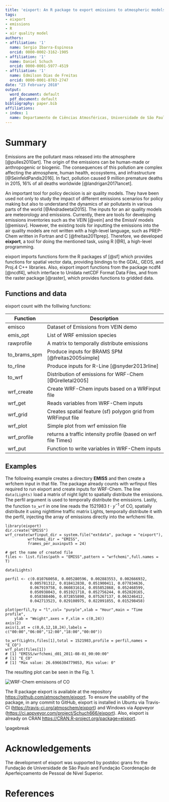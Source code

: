 ```yaml
---
title: 'eixport: An R package to export emissions to atmospheric models'
tags:
- eixport
- emissions
- R
- air quality model
authors:
- affiliation: '1'
  name: Sergio Ibarra-Espinosa
  orcid: 0000-0002-3162-1905
- affiliation: '1'
  name: Daniel Schuch
  orcid: 0000-0001-5977-4519
- affiliation: '1'
  name: Edmilson Dias de Freitas
  orcid: 0000-0001-8783-2747
date: "23 February 2018"
output:
  word_document: default
  pdf_document: default
bibliography: paper.bib
affiliations:
- index: 1
  name: Departamento de Ciências Atmosféricas, Universidade de São Paulo, Brasil
---
```


# Summary

Emissions are the pollutant mass released into the atmosphere [@pulles2010art]. The origin of the emissions can be human-made or anthropogenic or biogenic. The consequences of this pollution are complex affecting the atmosphere, human health, ecosystems, and infrastructure [@SeinfeldPandis2016]. In fact, pollution caused 9 million premature deaths in 2015, 16% of all deaths worldwide
[@landrigan2017lancet].


An important tool for policy decision is air quality models. They have been used not only to study the impact of different emissions scenarios for policy making but also to understand the dynamics of air pollutants in various parts of the world [@Andradeetal2015]. The inputs for an air quality models are meteorology and emissions. Currently, there are tools for developing emissions inventories such as the VEIN [@vein] and the EmissV models [@emissv].  However, the existing tools for inputting the emissions into the air quality models are not written with a high-level language, such as PREP-Chem written in Fortran and C [@freitas2011prep]. Therefore, we developed **eixport**, a tool for doing the mentioned task, using R [@R], a high-level programming. 

eixport imports functions form the R packages sf [@sf] which provides functions for spatial vector data, providing bindings to the GDAL, GEOS, and Proj.4 C++ libraries. Also, eixport import functions from the package ncdf4 [@ncdf4], which interface to Unidata netCDF Format Data Files, and from the raster package [@raster], which provides functions to gridded data.

## Functions and data

eixport count with the folllwing functions:

| Function     | Description                                                   |
|--------------|---------------------------------------------------------------|
| emisco       | Dataset of Emissions from VEIN demo                           |
| emis_opt     | List of WRF emission species                                  |
| rawprofile   | A matrix to temporally distribute emissions                   |
| to_brams_spm | Produce inputs for BRAMS SPM [@freitas2005simple]             |
| to_rline     | Produce inputs for R-Line [@snyder2013rline]                  |
| to_wrf       | Distribution of emissions for WRF-Chem [@Grelletal2005]       |
| wrf_create   | Create WRF-Chem inputs based on a WRFinput file               |
| wrf_get      | Reads variables from WRF-Chem inputs                          |
| wrf_grid     | Creates spatial feature (sf) polygon grid from WRFinput file  |
| wrf_plot     | Simple plot from wrf emission file                            |
| wrf_profile  | returns a traffic intensity profile (based on wrf file Times) |
| wrf_put      | Function to write variables in WRF-Chem inputs                |

## Examples

The following example creates a directory **EMISS**  and then
create a wrfchem input in that file. The package already counts with wrfinput files required to run eixport and create inputs for WRF-Chem. The line `data(Lights)` load a matrix of night light to spatially distribute the emissions. The perfil argument is used to temporally distribute the emissions. Lastly, the function `to_wrf` in one line reads the 1521983 $t \cdot y^{-1}$ of  CO, spatially distribute it using nighttime traffic matrix Lights, temporally distribute it with the perfil, injecting the array of emissions directly into the wrfchemi file.

```
library(eixport)
dir.create("EMISS")
wrf_create(wrfinput_dir = system.file("extdata", package = "eixport"),
          wrfchemi_dir = "EMISS",
          frames_per_auxinput5 = 24)

# get the name of created file
files <- list.files(path = "EMISS",pattern = "wrfchemi",full.names = T)

data(Lights)

perfil <- c(0.010760058, 0.005280596, 0.002883553, 0.002666932,
           0.005781312, 0.018412838, 0.051900411, 0.077834636,
           0.067919758, 0.060831614, 0.055852868, 0.052468599,
           0.050938043, 0.051921718, 0.052756244, 0.052820165,
           0.058388406, 0.072855890, 0.075267137, 0.063246412,
           0.042713523, 0.029108975, 0.022091855, 0.015298458)

plot(perfil,ty = "l",col= "purple",xlab = "Hour",main = "Time profile",
    ylab = "Weight",axes = F,xlim = c(0,24))
axis(2)
axis(1,at = c(0,6,12,18,24),labels = c("00:00","06:00","12:00","18:00","00:00"))

to_wrf(Lights,files[1],total = 1521983,profile = perfil,names = "E_CO")
wrf_plot(files[1])
# [1] "EMISS/wrfchemi_d01_2011-08-01_00:00:00"
# [1] "E_CO"
# [1] "Max value: 26.6966304779053, Min value: 0"
```

The resulting plot can be seen in the Fig. 1.

![WRF-Chem emisisons of CO](https://raw.githubusercontent.com/atmoschem/EmissV/master/example.jpg)

The R package eixport is available at the repository  https://github.com/atmoschem/eixport. To ensure the usability of the package, in any commit to GitHub, eixport is installed in Ubuntu via Travis-CI (https://travis-ci.org/atmoschem/eixport) and Windows via Appveyor (https://ci.appveyor.com/project/Schuch666/eixport). Also, eixport is already on CRAN https://CRAN.R-project.org/package=eixport.

\pagebreak


# Acknowledgements

The development of eixport was supported by postdoc grans fro the Fundação de Universidade de São Paulo and Fundação Coordenação de Aperfeiçoamento de Pessoal de Nível Superior.


# References
